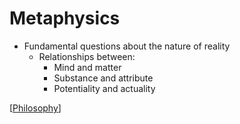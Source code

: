 # Metaphysics

- Fundamental questions about the nature of reality
  - Relationships between:
    - Mind and matter
    - Substance and attribute
    - Potentiality and actuality

[[Philosophy]]

[//begin]: # "Autogenerated link references for markdown compatibility"
[Philosophy]: philosophy "Philosophy"
[//end]: # "Autogenerated link references"
